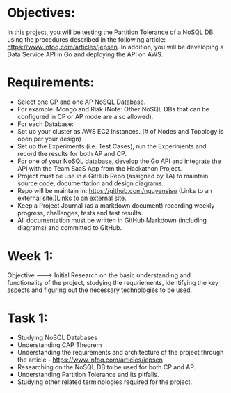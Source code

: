 # Objectives:

In this project, you will be testing the Partition Tolerance of a NoSQL DB using the procedures described in the following article: https://www.infoq.com/articles/jepsen. In addition, you will be developing a Data Service API in Go and deploying the API on AWS.

# Requirements:
* Select one CP and one AP NoSQL Database.
* For example: Mongo and Riak (Note: Other NoSQL DBs that can be configured in CP or AP mode are also allowed).
* For each Database:
* Set up your cluster as AWS EC2 Instances. (# of Nodes and Topology is open per your design)
* Set up the Experiments (i.e. Test Cases), run the Experiments and record the results for both AP and CP.
* For one of your NoSQL database, develop the Go API and integrate the API with the Team SaaS App from the Hackathon Project.
* Project must be use in a GitHub Repo (assigned by TA) to maintain source code, documentation and design diagrams.
* Repo will be maintain in: https://github.com/nguyensjsu (Links to an external site.)Links to an external site.
* Keep a Project Journal (as a markdown document) recording weekly progress, challenges, tests and test results.
* All documentation must be written in GitHub Markdown (including diagrams) and committed to GitHub.

# Week 1:
Objective ---> Initial Research on the basic understanding and functionality of the project, studying the requriements, identifying the key aspects and figuring out the necessary technologies to be used.

# Task 1:
* Studying NoSQL Databases
* Understanding CAP Theorem
* Understanding the requirements and architecture of the project through the article - https://www.infoq.com/articles/jepsen
* Researching on the NoSQL DB to be used for both CP and AP.
* Understanding Partition Tolerance and its pitfalls.
* Studying other related terminologies required for the project.
